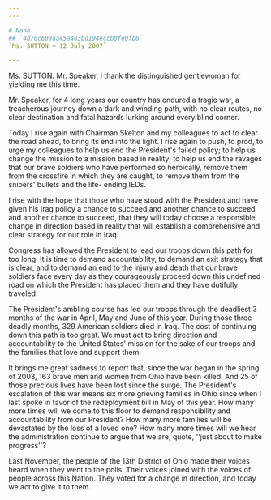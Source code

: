 ```yaml
---
---

# None
## `4d76c609aa45a483bd194eccb0fe0fb6`
`Ms. SUTTON — 12 July 2007`

---
```



Ms. SUTTON. Mr. Speaker, I thank the distinguished gentlewoman for 
yielding me this time.

Mr. Speaker, for 4 long years our country has endured a tragic war, a 
treacherous journey down a dark and winding path, with no clear routes, 
no clear destination and fatal hazards lurking around every blind 
corner.

Today I rise again with Chairman Skelton and my colleagues to act to 
clear the road ahead, to bring its end into the light. I rise again to 
push, to prod, to urge my colleagues to help us end the President's 
failed policy; to help us change the mission to a mission based in 
reality; to help us end the ravages that our brave soldiers who have 
performed so heroically, remove them from the crossfire in which they 
are caught, to remove them from the snipers' bullets and the life-
ending IEDs.

I rise with the hope that those who have stood with the President and 
have given his Iraq policy a chance to succeed and another chance to 
succeed and another chance to succeed, that they will today choose a 
responsible change in direction based in reality that will establish a 
comprehensive and clear strategy for our role in Iraq.

Congress has allowed the President to lead our troops down this path 
for too long. It is time to demand accountability, to demand an exit 
strategy that is clear, and to demand an end to the injury and death 
that our brave soldiers face every day as they courageously proceed 
down this undefined road on which the President has placed them and 
they have dutifully traveled.

The President's ambling course has led our troops through the 
deadliest 3 months of the war in April, May and June of this year. 
During those three deadly months, 329 American soldiers died in Iraq. 
The cost of continuing down this path is too great. We must act to 
bring direction and accountability to the United States' mission for 
the sake of our troops and the families that love and support them.

It brings me great sadness to report that, since the war began in the 
spring of 2003, 163 brave men and women from Ohio have been killed. And 
25 of those precious lives have been lost since the surge. The 
President's escalation of this war means six more grieving families in 
Ohio since when I last spoke in favor of the redeployment bill in May 
of this year. How many more times will we come to this floor to demand 
responsibility and accountability from our President? How many more 
families will be devastated by the loss of a loved one? How many more 
times will we hear the administration continue to argue that we are, 
quote, ''just about to make progress''?

Last November, the people of the 13th District of Ohio made their 
voices heard when they went to the polls. Their voices joined with the 
voices of people across this Nation. They voted for a change in 
direction, and today we act to give it to them.